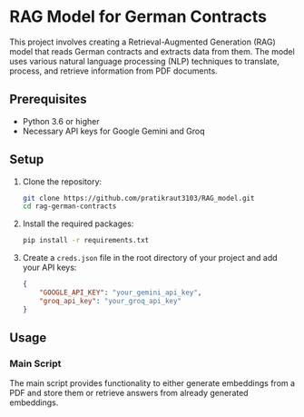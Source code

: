 
# RAG Model for German Contracts

This project involves creating a Retrieval-Augmented Generation (RAG) model that reads German contracts and extracts data from them. The model uses various natural language processing (NLP) techniques to translate, process, and retrieve information from PDF documents.

## Prerequisites

- Python 3.6 or higher
- Necessary API keys for Google Gemini and Groq

## Setup

1. Clone the repository:

    ```bash
    git clone https://github.com/pratikraut3103/RAG_model.git
    cd rag-german-contracts
    ```

2. Install the required packages:

    ```bash
    pip install -r requirements.txt
    ```

3. Create a `creds.json` file in the root directory of your project and add your API keys:

    ```json
    {
        "GOOGLE_API_KEY": "your_gemini_api_key",
        "groq_api_key": "your_groq_api_key"
    }
    ```

## Usage

### Main Script

The main script provides functionality to either generate embeddings from a PDF and store them or retrieve answers from already generated embeddings. 

